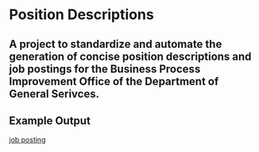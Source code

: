 # Position Descriptions
## A project to standardize and automate the generation of concise position descriptions and job postings for the Business Process Improvement Office of the Department of General Serivces. 

## Example Output
[job posting](https://drive.google.com/file/d/1Eez93r5vXVY2F6CJnEodsGGmTIjCpYq0/view?usp=sharing)



